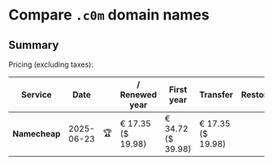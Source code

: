 # Compare `.c0m` domain names

## Summary

Pricing (excluding taxes):

| Service | Date |  | / Renewed year | First year | Transfer | Restoration |
|--|--|--|--|--|--|--|
| **Namecheap** | 2025-06-23 | 🏆 | € 17.35<br>($ 19.98) | € 34.72<br>($ 39.98) | € 17.35<br>($ 19.98) |  |

